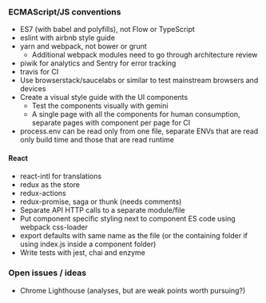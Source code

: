 ### ECMAScript/JS conventions

* ES7 (with babel and polyfills), not Flow or TypeScript
* eslint with airbnb style guide
* yarn and webpack, not bower or grunt
    * Additional webpack modules need to go through architecture review
* piwik for analytics and Sentry for error tracking
* travis for CI
* Use browserstack/saucelabs or similar to test mainstream browsers and devices
* Create a visual style guide with the UI components
    * Test the components visually with gemini
    * A single page with all the components for human consumption,
      separate pages with component per page for CI
* process.env can be read only from one file,
  separate ENVs that are read only build time and those that are read runtime


#### React

* react-intl for translations
* redux as the store
* redux-actions
* redux-promise, saga or thunk (needs comments)
* Separate API HTTP calls to a separate module/file
* Put component specific styling next to component ES code using webpack css-loader
* export defaults with same name as the file
  (or the containing folder if using index.js inside a component folder)
* Write tests with jest, chai and enzyme

### Open issues / ideas

* Chrome Lighthouse (analyses, but are weak points worth pursuing?)
